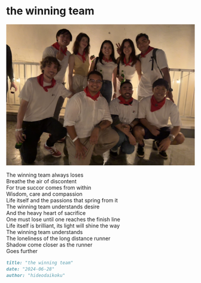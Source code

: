 # the winning team
![the winning team](images/the%20winning%20team.jpeg)

The winning team always loses<br/>
Breathe the air of discontent<br/>
For true succor comes from within<br/>
Wisdom, care and compassion<br/>
Life itself and the passions that spring from it<br/>
The winning team understands desire<br/>
And the heavy heart of sacrifice<br/>
One must lose until one reaches the finish line<br/>
Life itself is brilliant, its light will shine the way<br/>
The winning team understands<br/>
The loneliness of the long distance runner<br/>
Shadow come closer as the runner<br/>
Goes further<br/>

```markdown
title: "the winning team"
date: "2024-06-28"
author: "hideodaikoku"
```